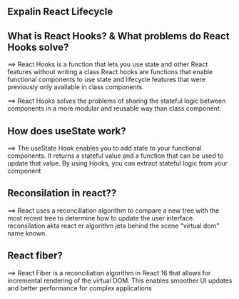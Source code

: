## Expalin React Lifecycle


## What is React Hooks? & What problems do React Hooks solve?
==> React Hooks is a function that lets you use state and other React features without writing a class.React hooks are functions that enable functional components to use state and lifecycle features that were previously only available in class components. 

==> React Hooks solves the problems of sharing the stateful logic between components in a more modular and reusable way than class component.

## How does useState work?
==> The useState Hook enables you to add state to your functional components. It returns a stateful value and a function that can be used to update that value. By using Hooks, you can extract stateful logic from your component

## Reconsilation in react??
==> React uses a reconciliation algorithm to compare a new tree with the most recent tree to determine how to update the user interface. reconsilation akta react er algorithm jeta behind the scene "virtual dom" name known.

## React fiber?
==> React Fiber is a reconciliation algorithm in React 16 that allows for incremental rendering of the virtual DOM. This enables smoother UI updates and better performance for complex applications

